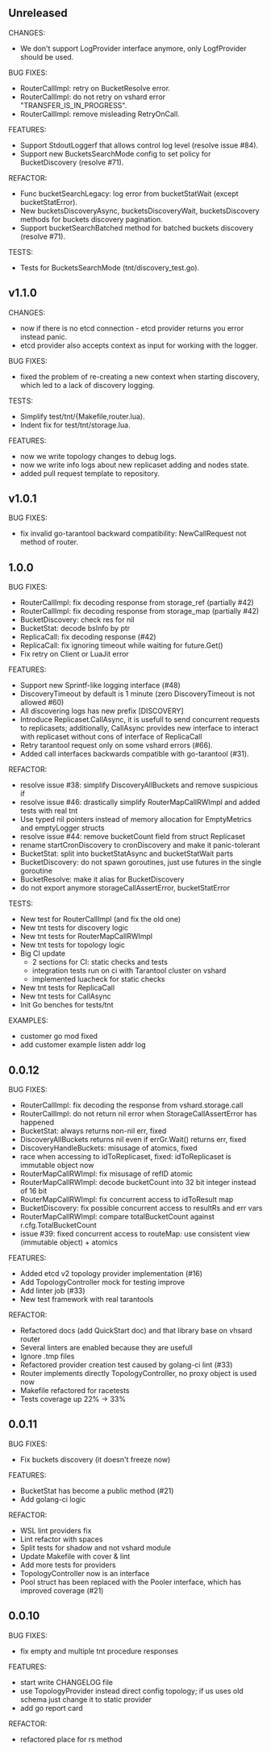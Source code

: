 ## Unreleased

CHANGES:
* We don't support LogProvider interface anymore, only LogfProvider should be used.

BUG FIXES:
* RouterCallImpl: retry on BucketResolve error.
* RouterCallImpl: do not retry on vshard error "TRANSFER_IS_IN_PROGRESS".
* RouterCallImpl: remove misleading RetryOnCall.

FEATURES:

* Support StdoutLoggerf that allows control log level (resolve issue #84).
* Support new BucketsSearchMode config to set policy for BucketDiscovery (resolve #71).

REFACTOR:

* Func bucketSearchLegacy: log error from bucketStatWait (except bucketStatError).
* New bucketsDiscoveryAsync, bucketsDiscoveryWait, bucketsDiscovery methods for buckets discovery pagination.
* Support bucketSearchBatched method for batched buckets discovery (resolve #71).

TESTS:
* Tests for BucketsSearchMode (tnt/discovery_test.go).

## v1.1.0

CHANGES:
* now if there is no etcd connection - etcd provider returns you error instead panic.
* etcd provider also accepts context as input for working with the logger.

BUG FIXES:
* fixed the problem of re-creating a new context when starting discovery, which led to a lack of discovery logging.

TESTS:

* Simplify test/tnt/{Makefile,router.lua).
* Indent fix for test/tnt/storage.lua.

FEATURES:
* now we write topology changes to debug logs.
* now we write info logs about new replicaset adding and nodes state.
* added pull request template to repository.

## v1.0.1

BUG FIXES:
* fix invalid go-tarantool backward compatibility: NewCallRequest not method of router.

## 1.0.0

BUG FIXES:

* RouterCallImpl: fix decoding response from storage_ref (partially #42)
* RouterCallImpl: fix decoding response from storage_map (partially #42)
* BucketDiscovery: check res for nil
* BucketStat: decode bsInfo by ptr
* ReplicaCall: fix decoding response (#42)
* ReplicaCall: fix ignoring timeout while waiting for future.Get()
* Fix retry on Client or LuaJit error

FEATURES:

* Support new Sprintf-like logging interface (#48)
* DiscoveryTimeout by default is 1 minute (zero DiscoveryTimeout is not allowed #60)
* All discovering logs has new prefix [DISCOVERY]
* Introduce Replicaset.CallAsync, it is usefull to send concurrent requests to replicasets;
	additionally, CallAsync provides new interface to interact with replicaset without cons of interface of ReplicaCall
* Retry tarantool request only on some vshard errors (#66).
* Added call interfaces backwards compatible with go-tarantool (#31).

REFACTOR:

* resolve issue #38: simplify DiscoveryAllBuckets and remove suspicious if
* resolve issue #46: drastically simplify RouterMapCallRWImpl and added tests with real tnt
* Use typed nil pointers instead of memory allocation for EmptyMetrics and emptyLogger structs
* resolve issue #44: remove bucketCount field from struct Replicaset
* rename startCronDiscovery to cronDiscovery and make it panic-tolerant
* BucketStat: split into bucketStatAsync and bucketStatWait parts
* BucketDiscovery: do not spawn goroutines, just use futures in the single goroutine
* BucketResolve: make it alias for BucketDiscovery
* do not export anymore storageCallAssertError, bucketStatError

TESTS:

* New test for RouterCallImpl (and fix the old one)
* New tnt tests for discovery logic
* New tnt tests for RouterMapCallRWImpl
* New tnt tests for topology logic
* Big CI update
  * 2 sections for CI: static checks and tests
  * integration tests run on ci with Tarantool cluster on vshard
  * implemented luacheck for static checks
* New tnt tests for ReplicaCall
* New tnt tests for CallAsync
* Init Go benches for tests/tnt

EXAMPLES:
* customer go mod fixed 
* add customer example listen addr log

## 0.0.12

BUG FIXES:

* RouterCallImpl: fix decoding the response from vshard.storage.call
* RouterCallImpl: do not return nil error when StorageCallAssertError has happened
* BucketStat: always returns non-nil err, fixed
* DiscoveryAllBuckets returns nil even if errGr.Wait() returns err, fixed
* DiscoveryHandleBuckets: misusage of atomics, fixed
* race when accessing to idToReplicaset, fixed: idToReplicaset is immutable object now
* RouterMapCallRWImpl: fix misusage of refID atomic
* RouterMapCallRWImpl: decode bucketCount into 32 bit integer instead of 16 bit
* RouterMapCallRWImpl: fix concurrent access to idToResult map
* BucketDiscovery: fix possible concurrent access to resultRs and err vars
* RouterMapCallRWImpl: compare totalBucketCount against r.cfg.TotalBucketCount
* issue #39: fixed concurrent access to routeMap: use consistent view (immutable object) + atomics

FEATURES:

* Added etcd v2 topology provider implementation (#16)
* Add TopologyController mock for testing improve
* Add linter job (#33)
* New test framework with real tarantools

REFACTOR:

* Refactored docs (add QuickStart doc) and that library base on vhsard router
* Several linters are enabled because they are usefull
* Ignore .tmp files
* Refactored provider creation test caused by golang-ci lint (#33)
* Router implements directly TopologyController, no proxy object is used now
* Makefile refactored for racetests
* Tests coverage up 22% -> 33%


## 0.0.11

BUG FIXES:

* Fix buckets discovery (it doesn't freeze now)

FEATURES:

* BucketStat has become a public method (#21)
* Add golang-ci logic

REFACTOR:

* WSL lint providers fix
* Lint refactor with spaces
* Split tests for shadow and not vshard module
* Update Makefile with cover & lint
* Add more tests for providers
* TopologyController now is an interface
* Pool struct has been replaced with the Pooler interface, which has improved coverage (#21)

## 0.0.10

BUG FIXES:

* fix empty and multiple tnt procedure responses

FEATURES:

* start write CHANGELOG file
* use TopologyProvider instead direct config topology; if us uses old schema just change it to static provider
* add go report card

REFACTOR:

* refactored place for rs method
